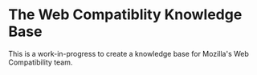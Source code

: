 # The Web Compatiblity Knowledge Base

This is a work-in-progress to create a knowledge base for Mozilla's Web Compatibility team.
